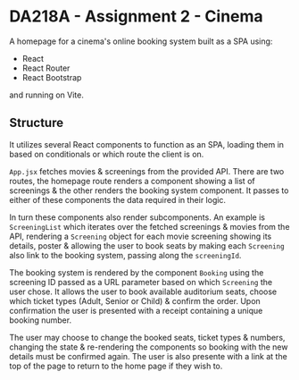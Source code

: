 # DA218A - Assignment 2 - Cinema
A homepage for a cinema's online booking system built as a SPA using:

* React
* React Router
* React Bootstrap

and running on Vite.

## Structure

It utilizes several React components to function as an SPA, loading them in based on conditionals or which route the client is on.

`App.jsx` fetches movies & screenings from the provided API. There are two routes, the homepage route renders a component showing a list of screenings & the other renders the booking system component. It passes to either of these components the data required in their logic.

In turn these components also render subcomponents. An example is `ScreeningList` which iterates over the fetched screenings & movies from the API, rendering a `Screening` object for each movie screening showing its details, poster & allowing the user to book seats by making each `Screening` also link to the booking system, passing along the `screeningId`.

The booking system is rendered by the component `Booking` using the screening ID passed as a URL parameter based on which `Screening` the user chose. It allows the user to book available auditorium seats, choose which ticket types (Adult, Senior or Child) & confirm the order. Upon confirmation the user is presented with a receipt containing a unique booking number.

The user may choose to change the booked seats, ticket types & numbers, changing the state & re-rendering the components so booking with the new details must be confirmed again. The user is also presente with a link at the top of the page to return to the home page if they wish to.